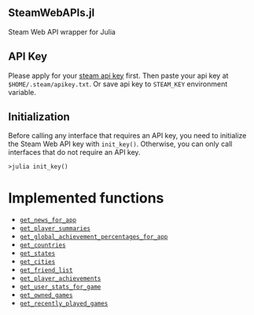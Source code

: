 ## SteamWebAPIs.jl

Steam Web API wrapper for Julia

## API Key

Please apply for your [steam api key](https://steamcommunity.com/dev/apikey) first. Then paste your api key at `$HOME/.steam/apikey.txt`. Or save api key to `STEAM_KEY` environment variable.

## Initialization

Before calling any interface that requires an API key, you need to initialize the Steam Web API key with `init_key()`. Otherwise, you can only call interfaces that do not require an API key.

``` julia-repl
>julia init_key()
```

# Implemented functions

- [`get_news_for_app`](@ref)
- [`get_player_summaries`](@ref)
- [`get_global_achievement_percentages_for_app`](@ref)
- [`get_countries`](@ref)
- [`get_states`](@ref)
- [`get_cities`](@ref)
- [`get_friend_list`](@ref)
- [`get_player_achievements`](@ref)
- [`get_user_stats_for_game`](@ref)
- [`get_owned_games`](@ref)
- [`get_recently_played_games`](@ref)
